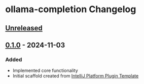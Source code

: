 <!-- Keep a Changelog guide -> https://keepachangelog.com -->

# ollama-completion Changelog

## [Unreleased]

## [0.1.0] - 2024-11-03

### Added

- Implemented core functionality
- Initial scaffold created from [IntelliJ Platform Plugin Template](https://github.com/JetBrains/intellij-platform-plugin-template)

[Unreleased]: https://github.com/Izulan/ollama-completion/compare/v0.1.0...HEAD
[0.1.0]: https://github.com/Izulan/ollama-completion/commits/v0.1.0
